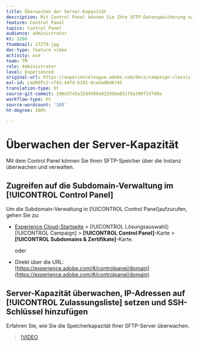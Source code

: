 ```yaml
---
title: Überwachen der Server-Kapazität
description: Mit Control Panel können Sie Ihre SFTP-Datenspeicherung nach Instanz überwachen und verwalten und IP-Adressen zu Zulassungslisten hinzufügen.
feature: Control Panel
topics: Control Panel
audience: administrator
kt: 3266
thumbnail: 27270.jpg
doc-type: feature video
activity: use
team: TM
role: Administrator
level: Experienced
original-url: https://experienceleague.adobe.com/docs/campaign-classic-learn/tutorials/administrating/control-panel-acc/monitoring-server-capacity-whitelisting-adding-ssh-key.html,https://experienceleague.adobe.com/docs/campaign-classic-learn/tutorials/administrating/control-panel-acc/monitoring-server-capacity-allow-listing-adding-ssh-key.html
exl-id: cad80fc2-cf82-44fd-b192-0ceda90d6745
translation-type: ht
source-git-commit: 298d3745a32d4509a82295be851f6e390f33749a
workflow-type: ht
source-wordcount: '105'
ht-degree: 100%

---
```


# Überwachen der Server-Kapazität

Mit dem Control Panel können Sie Ihren SFTP-Speicher über die Instanz überwachen und verwalten.

## Zugreifen auf die Subdomain-Verwaltung im [!UICONTROL Control Panel]

Um die Subdomain-Verwaltung in [!UICONTROL Control Panel]aufzurufen, gehen Sie zu:

* [Experience Cloud-Startseite](https://experience.adobe.com/#/home) > [!UICONTROL Lösungsauswahl]: [!UICONTROL Campaign] > **[!UICONTROL Control Panel]**-Karte > **[!UICONTROL Subdomains &amp; Zertifikate]**-Karte.

   oder
* Direkt über die URL: [https://experience.adobe.com/#/controlpanel/domain](https://experience.adobe.com/#/controlpanel/domain)

## Server-Kapazität überwachen, IP-Adressen auf [!UICONTROL Zulassungsliste] setzen und SSH-Schlüssel hinzufügen

Erfahren Sie, wie Sie die Speicherkapazität Ihrer SFTP-Server überwachen.

>[!VIDEO](https://video.tv.adobe.com/v/27270?quality=12)
